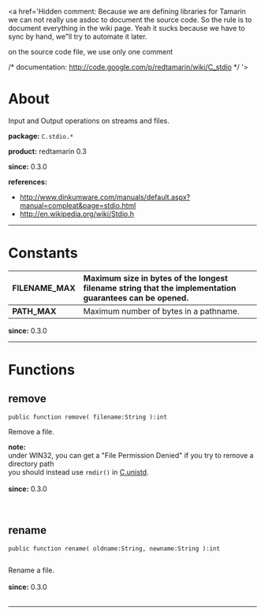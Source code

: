 <a href='Hidden comment: 
Because we are defining libraries for Tamarin we can not really use asdoc to document the source code.
So the rule is to document everything in the wiki page.
Yeah it sucks because we have to sync by hand, we"ll try to automate it later.

on the source code file, we use only one comment

/* documentation: http://code.google.com/p/redtamarin/wiki/C_stdio */
'></a>

# About #
Input and Output operations on streams and files.

**package:** `C.stdio.*`

**product:** redtamarin 0.3

**since:** 0.3.0

**references:**
  * http://www.dinkumware.com/manuals/default.aspx?manual=compleat&page=stdio.html
  * http://en.wikipedia.org/wiki/Stdio.h


---

# Constants #

| **FILENAME\_MAX** | Maximum size in bytes of the longest filename string that the implementation guarantees can be opened. |
|:------------------|:-------------------------------------------------------------------------------------------------------|
| **PATH\_MAX** | Maximum number of bytes in a pathname. |

**since:** 0.3.0



---

# Functions #

## remove ##
```
public function remove( filename:String ):int
```
Remove a file.

**note:**<br>
under WIN32, you can get a "File Permission Denied" if you try to remove a directory path<br>
you should instead use <code>rmdir()</code> in <a href='http://code.google.com/p/redtamarin/wiki/C_unistd#rmdir'>C.unistd</a>.<br>
<br>
<b>since:</b> 0.3.0<br>
<br>
<br>
<h2>rename</h2>
<pre><code>public function rename( oldname:String, newname:String ):int<br>
</code></pre>
Rename a file.<br>
<br>
<b>since:</b> 0.3.0<br>
<br>
<hr />